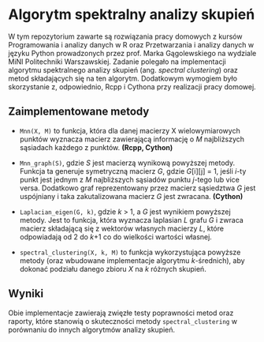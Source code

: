 # Algorytm spektralny analizy skupień 

W tym repozytorium zawarte są rozwiązania pracy domowych z kursów Programowania i analizy danych w R oraz Przetwarzania i analizy danych w języku Python prowadzonych przez prof. Marka Gągolewskiego na wydziale MiNI Politechniki Warszawskiej. Zadanie polegało na implementacji algorytmu spektralnego analizy skupień (ang. *spectral clustering*) oraz metod składających się na ten algorytm. Dodatkowym wymogiem było skorzystanie z, odpowiednio, Rcpp i Cythona przy realizacji pracy domowej.

## Zaimplementowane metody

 * `Mnn(X, M)` to funkcja, która dla danej macierzy X wielowymiarowych punktów wyznacza macierz zawierającą informację o *M* najbliższych sąsiadach każdego z punktów. **(Rcpp, Cython)**

 * `Mnn_graph(S)`, gdzie *S* jest macierzą wynikową powyższej metody. Funkcja ta generuje
symetryczną macierz *G*, gdzie *G*[i][j] = 1, jeśli $i$-ty punkt jest jednym z *M* najbliższych sąsiadów punktu *j*-tego lub vice versa. Dodatkowo graf reprezentowany przez macierz sąsiedztwa *G* jest uspójniany i taka zakutalizowana macierz *G* jest zwracana. **(Cython)** 

 * `Laplacian_eigen(G, k)`, gdzie *k* > 1, a *G* jest wynikiem powyższej metody. Jest to funkcja, która wyznacza laplasian *L* grafu *G* i zwraca macierz składającą się z wektorów własnych macierzy *L*, które odpowiadają od 2 do *k*+1 co do wielkości wartości własnej.

 * `spectral_clustering(X, k, M)` to funkcja wykorzystująca powyższe metody (oraz wbudowane implementacje algorytmu *k*-średnich), aby dokonać podziału danego zbioru *X* na *k* różnych skupień.

## Wyniki

Obie implementacje zawierają zwięzłe testy poprawności metod oraz raporty, które stanowią o skuteczności metody `spectral_clustering` w porównaniu do innych algorytmów analizy skupień.
